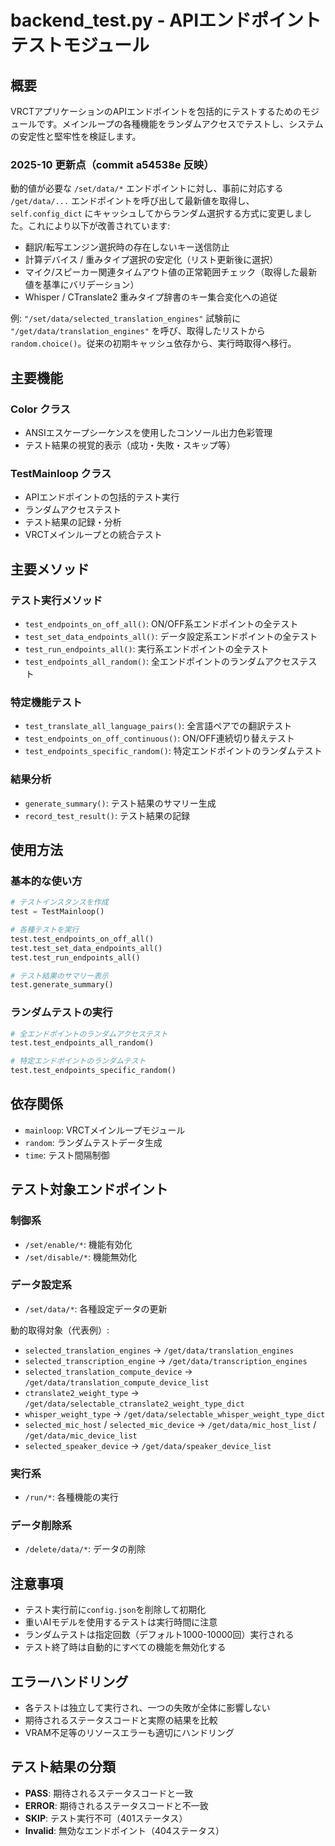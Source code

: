 # backend_test.py - APIエンドポイントテストモジュール

## 概要
VRCTアプリケーションのAPIエンドポイントを包括的にテストするためのモジュールです。メインループの各種機能をランダムアクセスでテストし、システムの安定性と堅牢性を検証します。

### 2025-10 更新点（commit a54538e 反映）

動的値が必要な `/set/data/*` エンドポイントに対し、事前に対応する `/get/data/...` エンドポイントを呼び出して最新値を取得し、`self.config_dict` にキャッシュしてからランダム選択する方式に変更しました。これにより以下が改善されています:

- 翻訳/転写エンジン選択時の存在しないキー送信防止
- 計算デバイス / 重みタイプ選択の安定化（リスト更新後に選択）
- マイク/スピーカー関連タイムアウト値の正常範囲チェック（取得した最新値を基準にバリデーション）
- Whisper / CTranslate2 重みタイプ辞書のキー集合変化への追従

例: `"/set/data/selected_translation_engines"` 試験前に `"/get/data/translation_engines"` を呼び、取得したリストから `random.choice()`。従来の初期キャッシュ依存から、実行時取得へ移行。

## 主要機能

### Color クラス

- ANSIエスケープシーケンスを使用したコンソール出力色彩管理
- テスト結果の視覚的表示（成功・失敗・スキップ等）

### TestMainloop クラス

- APIエンドポイントの包括的テスト実行
- ランダムアクセステスト
- テスト結果の記録・分析
- VRCTメインループとの統合テスト

## 主要メソッド

### テスト実行メソッド

- `test_endpoints_on_off_all()`: ON/OFF系エンドポイントの全テスト
- `test_set_data_endpoints_all()`: データ設定系エンドポイントの全テスト
- `test_run_endpoints_all()`: 実行系エンドポイントの全テスト
- `test_endpoints_all_random()`: 全エンドポイントのランダムアクセステスト

### 特定機能テスト

- `test_translate_all_language_pairs()`: 全言語ペアでの翻訳テスト
- `test_endpoints_on_off_continuous()`: ON/OFF連続切り替えテスト
- `test_endpoints_specific_random()`: 特定エンドポイントのランダムテスト

### 結果分析

- `generate_summary()`: テスト結果のサマリー生成
- `record_test_result()`: テスト結果の記録

## 使用方法

### 基本的な使い方

```python
# テストインスタンスを作成
test = TestMainloop()

# 各種テストを実行
test.test_endpoints_on_off_all()
test.test_set_data_endpoints_all()
test.test_run_endpoints_all()

# テスト結果のサマリー表示
test.generate_summary()
```

### ランダムテストの実行

```python
# 全エンドポイントのランダムアクセステスト
test.test_endpoints_all_random()

# 特定エンドポイントのランダムテスト
test.test_endpoints_specific_random()
```

## 依存関係

- `mainloop`: VRCTメインループモジュール
- `random`: ランダムテストデータ生成
- `time`: テスト間隔制御

## テスト対象エンドポイント

### 制御系

- `/set/enable/*`: 機能有効化
- `/set/disable/*`: 機能無効化

### データ設定系

- `/set/data/*`: 各種設定データの更新

動的取得対象（代表例）:

- `selected_translation_engines` → `/get/data/translation_engines`
- `selected_transcription_engine` → `/get/data/transcription_engines`
- `selected_translation_compute_device` → `/get/data/translation_compute_device_list`
- `ctranslate2_weight_type` → `/get/data/selectable_ctranslate2_weight_type_dict`
- `whisper_weight_type` → `/get/data/selectable_whisper_weight_type_dict`
- `selected_mic_host` / `selected_mic_device` → `/get/data/mic_host_list` / `/get/data/mic_device_list`
- `selected_speaker_device` → `/get/data/speaker_device_list`

### 実行系

- `/run/*`: 各種機能の実行

### データ削除系

- `/delete/data/*`: データの削除

## 注意事項

- テスト実行前に`config.json`を削除して初期化
- 重いAIモデルを使用するテストは実行時間に注意
- ランダムテストは指定回数（デフォルト1000-10000回）実行される
- テスト終了時は自動的にすべての機能を無効化する

## エラーハンドリング

- 各テストは独立して実行され、一つの失敗が全体に影響しない
- 期待されるステータスコードと実際の結果を比較
- VRAM不足等のリソースエラーも適切にハンドリング

## テスト結果の分類

- **PASS**: 期待されるステータスコードと一致
- **ERROR**: 期待されるステータスコードと不一致
- **SKIP**: テスト実行不可（401ステータス）
- **Invalid**: 無効なエンドポイント（404ステータス）
